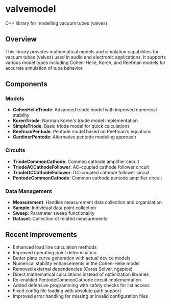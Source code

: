 # valvemodel
C++ library for modelling vacuum tubes (valves)

## Overview

This library provides mathematical models and simulation capabilities for vacuum tubes (valves) used in audio and electronic applications. It supports various model types including Cohen-Helie, Koren, and Reefman models for accurate simulation of tube behavior.

## Components

### Models
- **CohenHelieTriode**: Advanced triode model with improved numerical stability
- **KorenTriode**: Norman Koren's triode model implementation
- **SimpleTriode**: Basic triode model for quick calculations
- **ReefmanPentode**: Pentode model based on Reefman's equations
- **GardinerPentode**: Alternative pentode modeling approach

### Circuits
- **TriodeCommonCathode**: Common cathode amplifier circuit
- **TriodeACCathodeFollower**: AC-coupled cathode follower circuit
- **TriodeDCCathodeFollower**: DC-coupled cathode follower circuit
- **PentodeCommonCathode**: Common cathode pentode amplifier circuit

### Data Management
- **Measurement**: Handles measurement data collection and organization
- **Sample**: Individual data point collection
- **Sweep**: Parameter sweep functionality
- **Dataset**: Collection of related measurements

## Recent Improvements

- Enhanced load line calculation methods
- Improved operating point determination
- Better plate curve generation with actual device models
- Numerical stability enhancements in the Cohen-Helie model
- Removed external dependencies (Ceres Solver, ngspice)
- Direct mathematical calculations instead of optimization libraries
- Re-enabled PentodeCommonCathode circuit implementation
- Added defensive programming with safety checks for list access
- Fixed config file loading with absolute path support
- Improved error handling for missing or invalid configuration files
